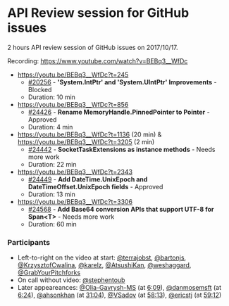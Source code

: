 # API Review session for GitHub issues

2 hours API review session of GitHub issues on 2017/10/17.

Recording: https://www.youtube.com/watch?v=BEBq3__WfDc

* https://youtu.be/BEBq3__WfDc?t=245
  * [#20256](https://github.com/dotnet/corefx/issues/20256) - **'System.IntPtr' and 'System.UIntPtr' Improvements** - Blocked
  * Duration: 10 min
* https://youtu.be/BEBq3__WfDc?t=856
  * [#24426](https://github.com/dotnet/corefx/issues/24426) - **Rename MemoryHandle.PinnedPointer to Pointer** - Approved
  * Duration: 4 min
* https://youtu.be/BEBq3__WfDc?t=1136 (20 min) & https://youtu.be/BEBq3__WfDc?t=3205 (2 min)
  * [#24442](https://github.com/dotnet/corefx/issues/24442) - **SocketTaskExtensions as instance methods** - Needs more work
  * Duration: 22 min
* https://youtu.be/BEBq3__WfDc?t=2343
  * [#24449](https://github.com/dotnet/corefx/issues/24449) - **Add DateTime.UnixEpoch and DateTimeOffset.UnixEpoch fields** - Approved
  * Duration: 13 min
* https://youtu.be/BEBq3__WfDc?t=3306
  * [#24568](https://github.com/dotnet/corefx/issues/24568) - **Add Base64 conversion APIs that support UTF-8 for Span\<T\>** - Needs more work
  * Duration: 60 min

### Participants

  * Left-to-right on the video at start: [@terrajobst](https://github.com/terrajobst), [@bartonjs](https://github.com/bartonjs), [@KrzysztofCwalina](https://github.com/KrzysztofCwalina), [@karelz](https://github.com/karelz), [@AtsushiKan](https://github.com/AtsushiKan), [@weshaggard](https://github.com/weshaggard), [@GrabYourPitchforks](https://github.com/GrabYourPitchforks)
  * On call without video: [@stephentoub](https://github.com/stephentoub)
  * Later appeareances: [@Olia-Gavrysh-MS](https://github.com/Olia-Gavrysh-MS) (at [6:09](https://youtu.be/BEBq3__WfDc?t=369)), [@danmosemsft](https://github.com/danmosemsft) (at [6:24](https://youtu.be/BEBq3__WfDc?t=384)), [@ahsonkhan](https://github.com/ahsonkhan) (at [31:04](https://youtu.be/BEBq3__WfDc?t=1864)), [@VSadov](https://github.com/VSadov) (at [58:13](https://youtu.be/BEBq3__WfDc?t=3493)), [@ericstj](https://github.com/ericstj) (at [59:12](https://youtu.be/BEBq3__WfDc?t=3552))
